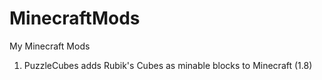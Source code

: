 # MinecraftMods
My Minecraft Mods
1. PuzzleCubes adds Rubik's Cubes as minable blocks to Minecraft (1.8)